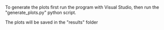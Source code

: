 To generate the plots first run the program with Visual Studio, then run the "generate_plots.py" 
python script.

The plots will be saved in the "results" folder